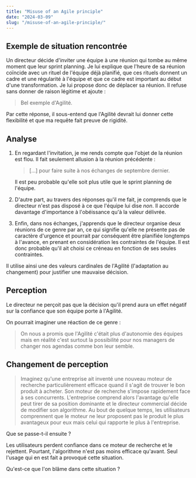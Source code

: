 ```yaml
---
title: "Misuse of an Agile principle"
date: "2024-03-09"
slug: "/misuse-of-an-agile-principle/"
---
```


## Exemple de situation rencontrée

Un directeur décide d'inviter une équipe à une réunion qui tombe au même moment que leur sprint planning. Je lui explique que l'heure de sa réunion coïncide avec un rituel de l'équipe déjà planifié, que ces rituels donnent un cadre et une régularité à l'équipe et que ce cadre est important au début d'une transformation. Je lui propose donc de déplacer sa réunion.
Il refuse sans donner de raison légitime et ajoute :

> Bel exemple d'Agilité.

Par cette réponse, il sous-entend que l'Agilité devrait lui donner cette flexibilité et que ma requête fait preuve de rigidité.

## Analyse

1. En regardant l'invitation, je me rends compte que l'objet de la réunion est flou. Il fait seulement allusion à la réunion précédente :

   > [...] pour faire suite à nos échanges de septembre dernier.

   Il est peu probable qu'elle soit plus utile que le sprint planning de l'équipe.

2. D'autre part, au travers des réponses qu'il me fait, je comprends que le directeur n'est pas disposé à ce que l'équipe lui dise *non*. Il accorde davantage d'importance à l'obéissance qu'à la valeur délivrée.

3. Enfin, dans nos échanges, j'apprends que le directeur organise deux réunions de ce genre par an, ce qui signifie qu'elle ne présente pas de caractère d'urgence et pourrait par conséquent être planifiée longtemps à l'avance, en prenant en considération les contraintes de l'équipe.
   Il est donc probable qu'il ait choisi ce créneau en fonction de ses seules contraintes.

Il utilise ainsi une des valeurs cardinales de l'Agilité (l'adaptation au changement) pour justifier une mauvaise décision.

## Perception

Le directeur ne perçoit pas que la décision qu'il prend aura un effet négatif sur la confiance que son équipe porte à l'Agilité.

On pourrait imaginer une réaction de ce genre :

> On nous a promis que l'Agilité c'était plus d'autonomie des équipes mais en réalité c'est surtout la possibilité pour nos managers de changer nos agendas comme bon leur semble.

## Changement de perception

> Imaginez qu'une entreprise ait inventé une nouveau moteur de recherche particulièrement efficace quand il s'agit de trouver le bon produit à acheter. Son moteur de recherche s'impose rapidement face à ses concurrents.
> L'entreprise comprend alors l'avantage qu'elle peut tirer de sa position dominante et le directeur commercial décide de modifier son algorithme.
> Au bout de quelque temps, les utilisateurs comprennent que le moteur ne leur proposent pas le produit le plus avantageux pour eux mais celui qui rapporte le plus à l'entreprise.

Que se passe-t-il ensuite ?

Les utilisateurs perdent confiance dans ce moteur de recherche et le rejettent. Pourtant, l'algorithme n'est pas moins efficace qu'avant. Seul l'usage qui en est fait a provoqué cette situation.

Qu'est-ce que l'on blâme dans cette situation ?
